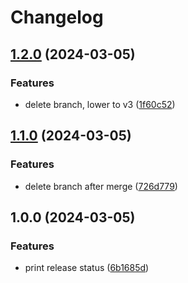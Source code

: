 # Changelog

## [1.2.0](https://github.com/wparr-circle/minimal-release/compare/v1.1.0...v1.2.0) (2024-03-05)


### Features

* delete branch, lower to v3 ([1f60c52](https://github.com/wparr-circle/minimal-release/commit/1f60c52c9bf9cb6265ad3cfeecd9316c7b545e75))

## [1.1.0](https://github.com/wparr-circle/minimal-release/compare/v1.0.0...v1.1.0) (2024-03-05)


### Features

* delete branch after merge ([726d779](https://github.com/wparr-circle/minimal-release/commit/726d779b975eb7960432941a2b7d18a528bb67f2))

## 1.0.0 (2024-03-05)


### Features

* print release status ([6b1685d](https://github.com/wparr-circle/minimal-release/commit/6b1685dcfeb30320019219cee252ca049a8fcf5a))
